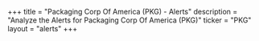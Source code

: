 +++
title = "Packaging Corp Of America (PKG) - Alerts"
description = "Analyze the Alerts for Packaging Corp Of America (PKG)"
ticker = "PKG"
layout = "alerts"
+++

